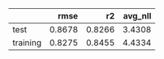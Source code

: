 |          |   rmse |     r2 |   avg_nll |
|:---------|-------:|-------:|----------:|
| test     | 0.8678 | 0.8266 |    3.4308 |
| training | 0.8275 | 0.8455 |    4.4334 |